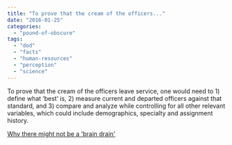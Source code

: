 ```yaml
---
title: "To prove that the cream of the officers..."
date: "2016-01-25"
categories: 
  - "pound-of-obscure"
tags: 
  - "dod"
  - "facts"
  - "human-resources"
  - "perception"
  - "science"
---
```


To prove that the cream of the officers leave service, one would need to 1) define what ‘best’ is, 2) measure current and departed officers against that standard, and 3) compare and analyze while controlling for all other relevant variables, which could include demographics, specialty and assignment history.

[Why there might not be a 'brain drain'](http://www.realcleardefense.com/articles/2016/01/07/why_there_might_not_be_a_brain_drain_108871.html)
